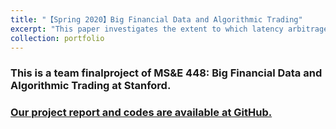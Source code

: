 ```yaml
---
title: "【Spring 2020】Big Financial Data and Algorithmic Trading"
excerpt: "This paper investigates the extent to which latency arbitrage opportunities between different liquidity providers and machine learning techniques that can forecast the future movements of exchange rates can be profitably used. <br/><img src='/images/5_msne448.png'>"
collection: portfolio
---
```


### This is a team finalproject of MS&E 448: Big Financial Data and Algorithmic Trading at Stanford. 

### [Our project report and codes are available at GitHub.](https://github.com/chkao831/SP20_Forex-Trading-Final-Project_StanfordMSE448)
